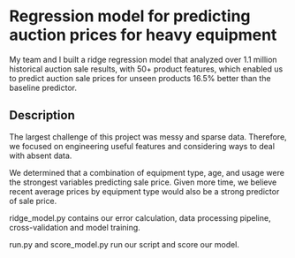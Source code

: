 # Regression model for predicting auction prices for heavy equipment

My team and I built a ridge regression model that analyzed over 1.1 million historical auction sale results, with 50+ product features, which enabled us to predict auction sale prices for unseen products 16.5% better than the baseline predictor.

## Description
The largest challenge of this project was messy and sparse data. Therefore, we focused on engineering useful features and considering ways to deal with absent data.

We determined that a combination of equipment type, age, and usage were the strongest variables predicting sale price.
Given more time, we believe recent average prices by equipment type would also be a strong predictor of sale price.

ridge_model.py contains our error calculation, data processing pipeline, cross-validation and model training.

run.py and score_model.py run our script and score our model.
